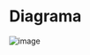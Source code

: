 # Diagrama
![image](https://github.com/user-attachments/assets/496e2fac-6326-463b-a8ad-14cb2f4553c1)

